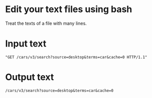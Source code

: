 # Edit your text files using bash
Treat the texts of a file with many lines.

# Input text
```"GET /cars/v3/search?source=desktop&terms=car&cache=0 HTTP/1.1"```

# Output text
```/cars/v3/search?source=desktop&terms=car&cache=0```
